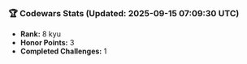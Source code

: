 ### 🏆 Codewars Stats (Updated: 2025-09-15 07:09:30 UTC)

- **Rank:** 8 kyu
- **Honor Points:** 3
- **Completed Challenges:** 1

